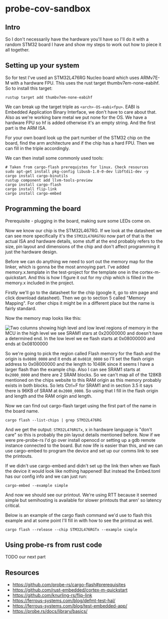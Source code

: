# probe-cov-sandbox

## Intro

So I don't necessarily have the hardware you'll have so I'll do it with a
random STM32 board I have and show my steps to work out how to piece it all
together.

## Setting up your system

So for test I've used an STM32L476RG Nucleo board which uses ARMv7E-M with a
hardware FPU. This uses the rust target thumbv7em-none-eabihf. So to install
this target:

```
rustup target add thumbv7em-none-eabihf
```

We can break up the target triple as `<arch>-OS-eabi<fpu>`. EABI is Embedded
Application Binary Interface, we don't have to care about that. Also as we're
working bare metal we put none for the OS. We have a hardware FPU so hf is added
otherwise it's an empty string. And the first part is the ARM ISA.

For your own board look up the part number of the STM32 chip on the board, find
the arm architecture and if the chip has a hard FPU. Then we can fill in the
triple accordingly.

We can then install some commonly used tools:

```
# Taken from cargo-flash prerequistes for linux. Check resources
sudo apt-get install pkg-config libusb-1.0-0-dev libftdi1-dev -y
cargo install cargo-binutils
rustup component add llvm-tools-preview
cargo install cargo-flash
cargo install flip-link
cargo install cargo-embed
```

## Programming the board

Prerequisite - plugging in the board, making sure some LEDs come on.

Now we know our chip is the STM32L467RG. If we look at the datasheet we can see
more specifically it's the `STM32L476RGT6U` now part of that is the actual ISA
and hardware details, some stuff at the end probably refers to the size, pin
layout and dimensions of the chip and don't affect programming it just the
hardware design. 

Before we can do anything we need to sort out the memory map for the linker,
which is gonna be the most annoying part. I've added memory.x.template in the
test-project for the template one in the cortex-m-quickstart. And this is how I
figure it out for my chip which is filled in the memory.x included in the
project.

Firstly we'll go to the datasheet for the chip (google it, go to stm page and
click download datasheet). Then we go to section 5 called "Memory Mapping". For
other chips it might be in a different place but the name is fairly standard.

Now the memory map looks like this:

![Two columns showing high level and low level regions of memory in the MCU
in the high level we see SRAM1 stars at 0x20000000 and doesn't have a determined
end. In the low level we ee flash starts at 0x08000000 and ends at 0x08100000](images/stm32l476rg_memmap.png)

So we're going to pick the region called Flash memory for the flash and the
origin is `0x0800_0000` and it ends at `0x0810_0000` so I'll set the flash
origin address to 0x08000000 and the length to 1048K since it seems I have a
larger flash than the example chip. Also I can see SRAM1 starts at 
`0x2000_0000` and there are 2 SRAM blocks. So we can't map all of the
128KB mentioned on the chips website to this RAM origin as this memory probably
exists in both blocks. So lets Ctrl+F for SRAM1 and in section 3.5 it says there is
96KB of SRAM at `0x2000_0000`. So using that I fill in the flash origin and length
and the RAM origin and length.

Now we can find out cargo-flash target using the first part of the name in the
board name.

```
cargo flash --list-chips | grep STM32L476RG
```

And we get the output: `STM32L476RGTx`, x in hardware language is "don't care"
so this is probably the pin layout details mentioned before. Now if we were
pre-probe-rs I'd go over install openocd or setting up a gdb remote instance
connected to the board. But now life is easier than this, and we can use 
cargo-embed to program the device and set up our comms link to see the printouts. 

If we didn't use cargo-embed and didn't set up the link then when we flash the
device it would look like nothing happened! But instead the Embed.toml has our
config info and we can just run:

```
cargo-embed --example simple
```

And now we should see our printout. We're using RTT because it seemed simple
but semihosting is available for slower printouts that aren' so latency
critical.

Below is an example of the cargo flash command we'd use to flash this
example and at some point I'll fill in with how to see the printout as well.

```
cargo flash --release --chip STM32L476RGTx --example simple
```

## Using probe-rs from rust code

TODO our next part

## Resources

* https://github.com/probe-rs/cargo-flash#prerequisites
* https://github.com/rust-embedded/cortex-m-quickstart 
* https://github.com/knurling-rs/flip-link
* https://ferrous-systems.com/blog/defmt-test-hal/ 
* https://ferrous-systems.com/blog/test-embedded-app/
* https://probe.rs/docs/library/basics/
